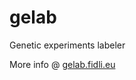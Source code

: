 # gelab
Genetic experiments labeler

More info @ <a href="https://gelab.fidli.eu">gelab.fidli.eu</a>
